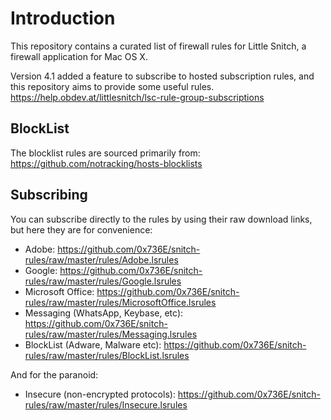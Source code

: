 # Introduction

This repository contains a curated list of firewall rules for Little Snitch,
a firewall application for Mac OS X.

Version 4.1 added a feature to subscribe to hosted subscription rules, and this
repository aims to provide some useful rules.
https://help.obdev.at/littlesnitch/lsc-rule-group-subscriptions

## BlockList

The blocklist rules are sourced primarily from:
https://github.com/notracking/hosts-blocklists


## Subscribing

You can subscribe directly to the rules by using their raw download links, but
here they are for convenience:

* Adobe: https://github.com/0x736E/snitch-rules/raw/master/rules/Adobe.lsrules
* Google: https://github.com/0x736E/snitch-rules/raw/master/rules/Google.lsrules
* Microsoft Office: https://github.com/0x736E/snitch-rules/raw/master/rules/MicrosoftOffice.lsrules
* Messaging (WhatsApp, Keybase, etc): https://github.com/0x736E/snitch-rules/raw/master/rules/Messaging.lsrules
* BlockList (Adware, Malware etc): https://github.com/0x736E/snitch-rules/raw/master/rules/BlockList.lsrules

And for the paranoid:

* Insecure (non-encrypted protocols): https://github.com/0x736E/snitch-rules/raw/master/rules/Insecure.lsrules
